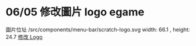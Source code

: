 # 06/05 修改圖片 logo egame

圖片位址
/src/components/menu-bar/scratch-logo.svg
width: 66.1 , height: 24.7
[修改 Logo](https://boxy-svg.com/app/disk:vF7kdb0VO0)